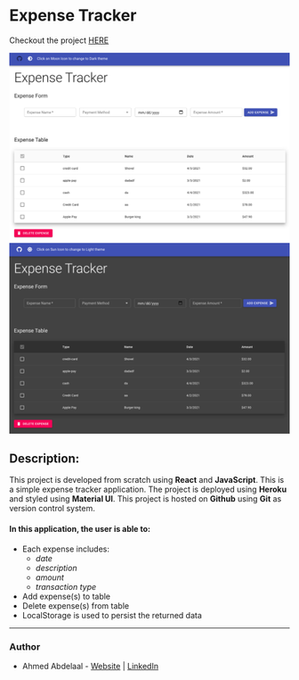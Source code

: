 # Expense Tracker

Checkout the project [HERE](https://polar-sands-39515.herokuapp.com/)

![expense-tracker-image](./src/images/light.png)
![expense-tracker-image](./src/images/dark.png)

<!-- <br />
![javascript](./src/images/javaScript_Icon.png)
![html5_logo](./src/images/html5_icon.png)
![css3_logo](./src/images/css3_icon.png)
![react_logo](./src/images/react_icon.png)
![heroku_logo](./src/images/heroku_icon.png)
![git_logo](./src/images/git_icon.png)
![github_logo](./src/images/github_icon.png) -->

<!-- --- -->

## Description:

This project is developed from scratch using **React** and **JavaScript**. This is a simple expense tracker application. The project is deployed using **Heroku** and styled using **Material UI**. This project is hosted on **Github** using **Git** as version control system.

#### In this application, the user is able to:

- Each expense includes:
  - _date_
  - _description_
  - _amount_
  - _transaction type_
- Add expense(s) to table
- Delete expense(s) from table
- LocalStorage is used to persist the returned data

---

### Author

- Ahmed Abdelaal - <a href="https://aa-dev.io/" target="_blank">Website</a> | <a href="https://www.linkedin.com/in/aa-dev/" target="_blank">LinkedIn</a>
